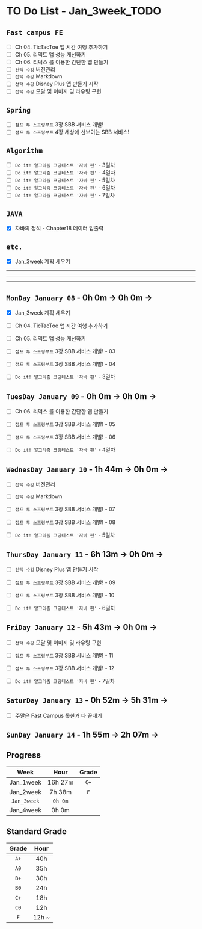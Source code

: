 # TO Do List - Jan_3week_TODO

## `Fast campus FE` 
- [ ] Ch 04. TicTacToe 앱 시간 여행 추가하기
- [ ] Ch 05. 리액트 앱 성능 개선하기
- [ ] Ch 06. 리덕스 를 이용한 간단한 앱 만들기
- [ ] `선택 수강` 버전관리
- [ ] `선택 수강` Markdown
- [ ] `선택 수강` Disney Plus 앱 만들기 시작
- [ ] `선택 수강` 모달 및 이미지 및 라우팅 구현

## `Spring`
- [ ] `점프 투 스프링부트` 3장 SBB 서비스 개발!
- [ ] `점프 투 스프링부트` 4장 세상에 선보이는 SBB 서비스!

## `Algorithm`
- [ ] `Do it! 알고리즘 코딩테스트 '자바 편'` - 3일차
- [ ] `Do it! 알고리즘 코딩테스트 '자바 편'` - 4일차
- [ ] `Do it! 알고리즘 코딩테스트 '자바 편'` - 5일차
- [ ] `Do it! 알고리즘 코딩테스트 '자바 편'` - 6일차
- [ ] `Do it! 알고리즘 코딩테스트 '자바 편'` - 7일차

## `JAVA`
- [x] 자바의 정석 - Chapter18 데이터 입출력


## `etc.`
- [x] Jan_3week 계획 세우기


---
---
---

## `MonDay January 08` - 0h 0m -> 0h 0m ->
- [x] Jan_3week 계획 세우기
- [ ] Ch 04. TicTacToe 앱 시간 여행 추가하기
- [ ] Ch 05. 리액트 앱 성능 개선하기
- [ ] `점프 투 스프링부트` 3장 SBB 서비스 개발! - 03
- [ ] `점프 투 스프링부트` 3장 SBB 서비스 개발! - 04
- [ ] `Do it! 알고리즘 코딩테스트 '자바 편'` - 3일차


## `TuesDay January 09` - 0h 0m -> 0h 0m ->
- [ ] Ch 06. 리덕스 를 이용한 간단한 앱 만들기
- [ ] `점프 투 스프링부트` 3장 SBB 서비스 개발! - 05
- [ ] `점프 투 스프링부트` 3장 SBB 서비스 개발! - 06
- [ ] `Do it! 알고리즘 코딩테스트 '자바 편'` - 4일차


## `WednesDay January 10` - 1h 44m -> 0h 0m ->
- [ ] `선택 수강` 버전관리
- [ ] `선택 수강` Markdown
- [ ] `점프 투 스프링부트` 3장 SBB 서비스 개발! - 07
- [ ] `점프 투 스프링부트` 3장 SBB 서비스 개발! - 08
- [ ] `Do it! 알고리즘 코딩테스트 '자바 편'` - 5일차



## `ThursDay January 11` - 6h 13m -> 0h 0m ->
- [ ] `선택 수강` Disney Plus 앱 만들기 시작
- [ ] `점프 투 스프링부트` 3장 SBB 서비스 개발! - 09
- [ ] `점프 투 스프링부트` 3장 SBB 서비스 개발! - 10
- [ ] `Do it! 알고리즘 코딩테스트 '자바 편'` - 6일차



## `FriDay January 12` - 5h 43m -> 0h 0m ->
- [ ] `선택 수강` 모달 및 이미지 및 라우팅 구현
- [ ] `점프 투 스프링부트` 3장 SBB 서비스 개발! - 11
- [ ] `점프 투 스프링부트` 3장 SBB 서비스 개발! - 12
- [ ] `Do it! 알고리즘 코딩테스트 '자바 편'` - 7일차


## `SaturDay January 13` - 0h 52m -> 5h 31m ->
- [ ] 주말은 Fast Campus 못한거 다 끝내기

## `SunDay January 14` - 1h 55m -> 2h 07m ->


## Progress
| Week | Hour | Grade |
|:---:|:---:|:---:|
|Jan_1week|16h 27m|`C+`|
|Jan_2week|7h 38m|`F`|
|`Jan_3week`|`0h 0m`||
|Jan_4week|0h 0m||


## Standard Grade

| Grade | Hour |
|:---:|:---:|
|`A+`|40h|
|`A0`|35h|
|`B+`|30h|
|`B0`|24h|
|`C+`|18h|
|`C0`|12h|
|`F`|12h ~|


